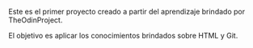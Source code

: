Este es el primer proyecto creado a partir del aprendizaje brindado por TheOdinProject.

El objetivo es aplicar los conocimientos brindados sobre HTML y Git. 